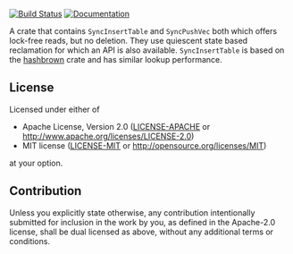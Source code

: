 [![Build Status](https://img.shields.io/github/workflow/status/Zoxc/concurrent/build?label=build)](https://github.com/Zoxc/concurrent/actions/workflows/build.yaml)
[![Documentation](https://img.shields.io/github/workflow/status/Zoxc/concurrent/docs?label=docs)](https://zoxc.github.io/concurrent/concurrent/)

A crate that contains `SyncInsertTable` and `SyncPushVec` both which offers lock-free reads, but no deletion. They use quiescent state based reclamation for which an API is also available. `SyncInsertTable` is based on the [hashbrown](https://crates.io/crates/hashbrown) crate and has similar lookup performance.

## License

Licensed under either of

 * Apache License, Version 2.0
   ([LICENSE-APACHE](LICENSE-APACHE) or http://www.apache.org/licenses/LICENSE-2.0)
 * MIT license
   ([LICENSE-MIT](LICENSE-MIT) or http://opensource.org/licenses/MIT)

at your option.

## Contribution

Unless you explicitly state otherwise, any contribution intentionally submitted
for inclusion in the work by you, as defined in the Apache-2.0 license, shall be
dual licensed as above, without any additional terms or conditions.